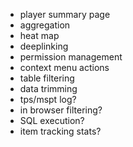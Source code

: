 - player summary page
- aggregation
- heat map
- deeplinking
- permission management
- context menu actions
- table filtering
- data trimming
- tps/mspt log?
- in browser filtering?
- SQL execution?
- item tracking stats?